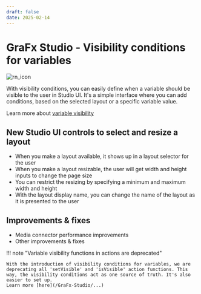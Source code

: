 ```yaml
---
draft: false
date: 2025-02-14
---
```


# GraFx Studio - Visibility conditions for variables

![rn_icon](/assets/icon-GraFx-Studio.svg)

With visibility conditions, you can easily define when a variable should be visible to the user in Studio UI. It's a simple interface where you can add conditions, based on the selected layout or a specific variable value.

Learn more about [variable visibility](/GraFx-Studio/...)

<!-- more -->

## New Studio UI controls to select and resize a layout

- When you make a layout available, it shows up in a layout selector for the user
- When you make a layout resizable, the user will get width and height inputs to change the page size
- You can restrict the resizing by specifying a minimum and maximum width and height
- With the layout display name, you can change the name of the layout as it is presented to the user

## Improvements & fixes

- Media connector performance improvements
- Other improvements & fixes

!!! note "Variable visibility functions in actions are deprecated"

    With the introduction of visibility conditions for variables, we are deprecating all 'setVisible' and 'isVisible' action functions. This way, the visibility conditions act as one source of truth. It's also easier to set up.
    Learn more [here](/GraFx-Studio/...)
